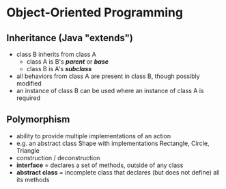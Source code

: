 # Object-Oriented Programming

## Inheritance (Java "extends")
- class B inherits from class A
  - class A is B's __*parent*__ or __*base*__
  - class B is A's __*subclass*__
- all behaviors from class A are present in class B, though possibly modified
- an instance of class B can be used where an instance of class A is required

## Polymorphism
- ability to provide multiple implementations of an action
- e.g. an abstract class Shape with implementations Rectangle, Circle, Triangle
- construction / deconstruction
- __interface__ = declares a set of methods, outside of any class
- __abstract class__ = incomplete class that declares (but does not define) all its methods